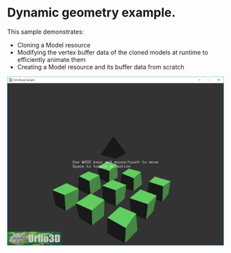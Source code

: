  Dynamic geometry example.
=============

This sample demonstrates:
- Cloning a Model resource
- Modifying the vertex buffer data of the cloned models at runtime to efficiently animate them
- Creating a Model resource and its buffer data from scratch

![Screenshot](Screenshot.png)